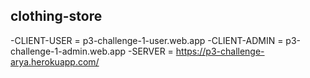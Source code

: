 ## clothing-store

-CLIENT-USER = p3-challenge-1-user.web.app
-CLIENT-ADMIN = p3-challenge-1-admin.web.app
-SERVER = https://p3-challenge-arya.herokuapp.com/

